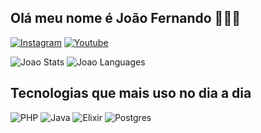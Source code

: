 <h2> Olá meu nome é João Fernando 👋👋👋 </h2>

[![Instagram](https://img.shields.io/badge/Instagram-E4405F?style=for-the-badge&logo=instagram&logoColor=white)](https://www.instagram.com/joaofernando.fenet/)
[![Youtube](https://img.shields.io/badge/YouTube-FF0000?style=for-the-badge&logo=youtube&logoColor=white)](https://www.youtube.com/@joaofernando818)

![Joao Stats](https://github-readme-stats.vercel.app/api?username=Joao-Fernando-CB&show_icons=true&theme=material-palenight&include_all_commits=true&count_private=true)
![Joao Languages](https://github-readme-stats.vercel.app/api/top-langs/?username=Joao-Fernando-cb&langs_count=8&theme=material-palenight&layout=compact)

## Tecnologias que mais uso no dia a dia

![PHP](https://img.shields.io/badge/PHP-777BB4?style=for-the-badge&logo=php&logoColor=white)
![Java](https://img.shields.io/badge/Java-ED8B00?style=for-the-badge&logo=openjdk&logoColor=white)
![Elixir](https://img.shields.io/badge/Elixir-4B275F?style=for-the-badge&logo=elixir&logoColor=white)
![Postgres](https://img.shields.io/badge/PostgreSQL-316192?style=for-the-badge&logo=postgresql&logoColor=white)
